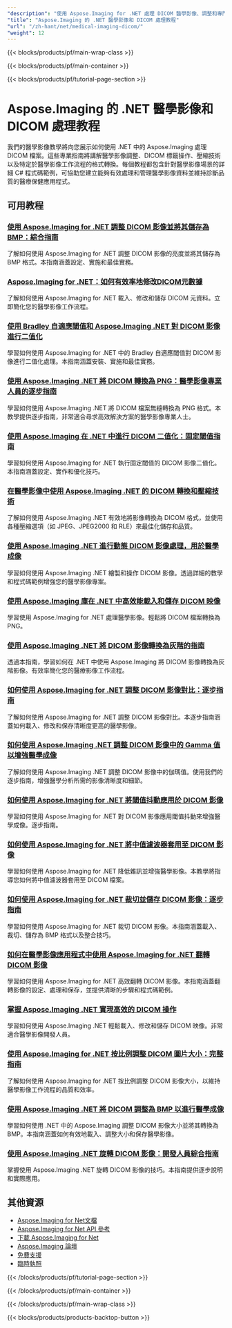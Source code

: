 ```yaml
---
"description": "使用 Aspose.Imaging for .NET 處理 DICOM 醫學影像、調整和專門醫學影像操作的完整教學。"
"title": "Aspose.Imaging 的 .NET 醫學影像和 DICOM 處理教程"
"url": "/zh-hant/net/medical-imaging-dicom/"
"weight": 12
---
```


{{< blocks/products/pf/main-wrap-class >}}

{{< blocks/products/pf/main-container >}}

{{< blocks/products/pf/tutorial-page-section >}}
# Aspose.Imaging 的 .NET 醫學影像和 DICOM 處理教程

我們的醫學影像教學將向您展示如何使用 .NET 中的 Aspose.Imaging 處理 DICOM 檔案。這些專業指南將講解醫學影像調整、DICOM 標籤操作、壓縮技術以及特定於醫學影像工作流程的格式轉換。每個教程都包含針對醫學影像場景的詳細 C# 程式碼範例，可協助您建立能夠有效處理和管理醫學影像資料並維持診斷品質的醫療保健應用程式。

## 可用教程

### [使用 Aspose.Imaging for .NET 調整 DICOM 影像並將其儲存為 BMP：綜合指南](./adjust-dicom-brightness-save-as-bmp-aspose-imaging-net/)
了解如何使用 Aspose.Imaging for .NET 調整 DICOM 影像的亮度並將其儲存為 BMP 格式。本指南涵蓋設定、實施和最佳實務。

### [Aspose.Imaging for .NET：如何有效率地修改DICOM元數據](./aspose-imaging-dotnet-modify-dicom-metadata/)
了解如何使用 Aspose.Imaging for .NET 載入、修改和儲存 DICOM 元資料。立即簡化您的醫學影像工作流程。

### [使用 Bradley 自適應閾值和 Aspose.Imaging .NET 對 DICOM 影像進行二值化](./dicom-binarization-bradleys-adaptive-threshold-aspose-imaging-net/)
學習如何使用 Aspose.Imaging for .NET 中的 Bradley 自適應閾值對 DICOM 影像進行二值化處理。本指南涵蓋安裝、實施和最佳實務。

### [使用 Aspose.Imaging .NET 將 DICOM 轉換為 PNG：醫學影像專業人員的逐步指南](./convert-dicom-to-png-aspose-imaging-net-tutorial/)
學習如何使用 Aspose.Imaging .NET 將 DICOM 檔案無縫轉換為 PNG 格式。本教學提供逐步指南，非常適合尋求高效解決方案的醫學影像專業人士。

### [使用 Aspose.Imaging 在 .NET 中進行 DICOM 二值化：固定閾值指南](./dicom-binarization-fixed-threshold-aspose-imaging-dotnet/)
學習如何使用 Aspose.Imaging for .NET 執行固定閾值的 DICOM 影像二值化。本指南涵蓋設定、實作和優化技巧。

### [在醫學影像中使用 Aspose.Imaging .NET 的 DICOM 轉換和壓縮技術](./dicom-conversion-compression-aspose-imaging-dotnet/)
了解如何使用 Aspose.Imaging .NET 有效地將影像轉換為 DICOM 格式，並使用各種壓縮選項（如 JPEG、JPEG2000 和 RLE）來最佳化儲存和品質。

### [使用 Aspose.Imaging .NET 進行動態 DICOM 影像處理，用於醫學成像](./dynamic-dicom-image-manipulation-aspose-imaging-net/)
學習如何使用 Aspose.Imaging .NET 繪製和操作 DICOM 影像。透過詳細的教學和程式碼範例增強您的醫學影像專案。

### [使用 Aspose.Imaging 庫在 .NET 中高效能載入和儲存 DICOM 映像](./load-save-dicom-images-aspose-imaging-net/)
學習使用 Aspose.Imaging for .NET 處理醫學影像。輕鬆將 DICOM 檔案轉換為 PNG。

### [使用 Aspose.Imaging .NET 將 DICOM 影像轉換為灰階的指南](./convert-dicom-images-to-grayscale-using-aspose-imaging-net/)
透過本指南，學習如何在 .NET 中使用 Aspose.Imaging 將 DICOM 影像轉換為灰階影像。有效率簡化您的醫療影像工作流程。

### [如何使用 Aspose.Imaging for .NET 調整 DICOM 影像對比：逐步指南](./adjust-dicom-image-contrast-aspose-imaging-net/)
了解如何使用 Aspose.Imaging for .NET 調整 DICOM 影像對比。本逐步指南涵蓋如何載入、修改和保存清晰度更高的醫學影像。

### [如何使用 Aspose.Imaging .NET 調整 DICOM 影像中的 Gamma 值以增強醫學成像](./adjust-gamma-dicom-aspose-imaging-dotnet/)
了解如何使用 Aspose.Imaging .NET 調整 DICOM 影像中的伽瑪值。使用我們的逐步指南，增強醫學分析所需的影像清晰度和細節。

### [如何使用 Aspose.Imaging for .NET 將閾值抖動應用於 DICOM 影像](./apply-threshold-dithering-dicom-images-aspose-imaging-net/)
學習如何使用 Aspose.Imaging for .NET 對 DICOM 影像應用閾值抖動來增強醫學成像。逐步指南。

### [如何使用 Aspose.Imaging for .NET 將中值濾波器套用至 DICOM 影像](./apply-median-filter-dicom-image-aspose-imaging-net/)
學習如何使用 Aspose.Imaging for .NET 降低雜訊並增強醫學影像。本教學將指導您如何將中值濾波器套用至 DICOM 檔案。

### [如何使用 Aspose.Imaging for .NET 裁切並儲存 DICOM 影像：逐步指南](./crop-save-dicom-images-aspose-imaging-net/)
學習如何使用 Aspose.Imaging for .NET 裁切 DICOM 影像。本指南涵蓋載入、裁切、儲存為 BMP 格式以及整合技巧。

### [如何在醫學影像應用程式中使用 Aspose.Imaging for .NET 翻轉 DICOM 影像](./flip-dicom-images-using-aspose-imaging-for-net/)
學習如何使用 Aspose.Imaging for .NET 高效翻轉 DICOM 影像。本指南涵蓋翻轉影像的設定、處理和保存，並提供清晰的步驟和程式碼範例。

### [掌握 Aspose.Imaging .NET 實現高效的 DICOM 操作](./aspose-imaging-net-dicom-manipulation-guide/)
學習如何使用 Aspose.Imaging .NET 輕鬆載入、修改和儲存 DICOM 映像。非常適合醫學影像開發人員。

### [使用 Aspose.Imaging for .NET 按比例調整 DICOM 圖片大小：完整指南](./resize-dicom-images-proportionally-aspose-imaging-net/)
了解如何使用 Aspose.Imaging for .NET 按比例調整 DICOM 影像大小，以維持醫學影像工作流程的品質和效率。

### [使用 Aspose.Imaging .NET 將 DICOM 調整為 BMP 以進行醫學成像](./resize-dicom-bmp-aspose-imaging-net/)
學習如何使用 .NET 中的 Aspose.Imaging 調整 DICOM 影像大小並將其轉換為 BMP。本指南涵蓋如何有效地載入、調整大小和保存醫學影像。

### [使用 Aspose.Imaging .NET 旋轉 DICOM 影像：開發人員綜合指南](./rotate-dicom-images-aspose-imaging-net/)
掌握使用 Aspose.Imaging .NET 旋轉 DICOM 影像的技巧。本指南提供逐步說明和實際應用。

## 其他資源

- [Aspose.Imaging for Net文檔](https://docs.aspose.com/imaging/net/)
- [Aspose.Imaging for Net API 參考](https://reference.aspose.com/imaging/net/)
- [下載 Aspose.Imaging for Net](https://releases.aspose.com/imaging/net/)
- [Aspose.Imaging 論壇](https://forum.aspose.com/c/imaging)
- [免費支援](https://forum.aspose.com/)
- [臨時執照](https://purchase.aspose.com/temporary-license/)

{{< /blocks/products/pf/tutorial-page-section >}}

{{< /blocks/products/pf/main-container >}}

{{< /blocks/products/pf/main-wrap-class >}}

{{< blocks/products/products-backtop-button >}}